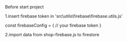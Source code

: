 Before start project

1.insert firebase token in 'src\utils\firebase\firebase.utils.js'

const firebaseConfig = { 
// your firebase token
}

2.import data from shop-firebase.js to firestore

